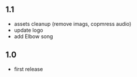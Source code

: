 ## 1.1

* assets cleanup (remove imags, copmress audio)
* update logo
* add Elbow song

## 1.0

* first release
